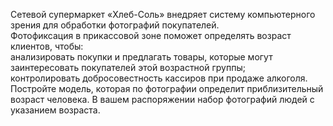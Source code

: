 Сетевой супермаркет «Хлеб-Соль» внедряет систему компьютерного зрения для обработки фотографий покупателей.  
Фотофиксация в прикассовой зоне поможет определять возраст клиентов, чтобы:  
анализировать покупки и предлагать товары, которые могут заинтересовать покупателей этой возрастной группы;  
контролировать добросовестность кассиров при продаже алкоголя.  
Постройте модель, которая по фотографии определит приблизительный возраст человека. В вашем распоряжении набор фотографий людей с указанием возраста.  

